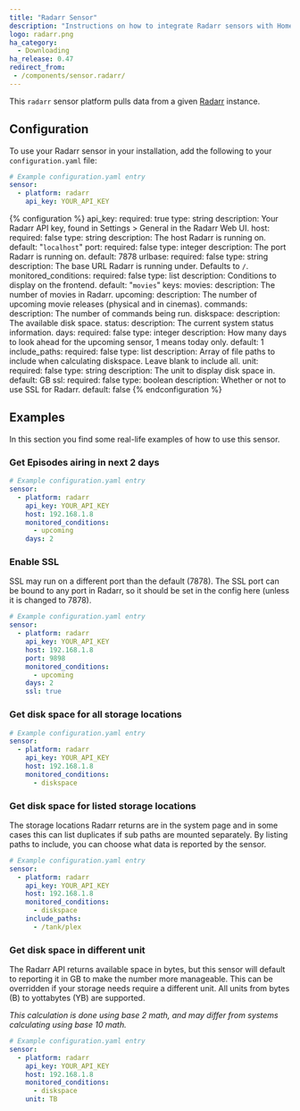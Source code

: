 ```yaml
---
title: "Radarr Sensor"
description: "Instructions on how to integrate Radarr sensors with Home Assistant"
logo: radarr.png
ha_category:
  - Downloading
ha_release: 0.47
redirect_from:
 - /components/sensor.radarr/
---
```


This `radarr` sensor platform pulls data from a given [Radarr](https://radarr.video/) instance.

## Configuration

To use your Radarr sensor in your installation, add the following to your `configuration.yaml` file:

```yaml
# Example configuration.yaml entry
sensor:
  - platform: radarr
    api_key: YOUR_API_KEY
```

{% configuration %}
api_key:
  required: true
  type: string
  description: Your Radarr API key, found in Settings > General in the Radarr Web UI.
host:
  required: false
  type: string
  description: The host Radarr is running on.
  default: "`localhost`"
port:
  required: false
  type: integer
  description: The port Radarr is running on.
  default: 7878
urlbase:
  required: false
  type: string
  description: The base URL Radarr is running under. Defaults to `/`.
monitored_conditions:
  required: false
  type: list
  description: Conditions to display on the frontend.
  default: "`movies`"
  keys:
    movies:
      description: The number of movies in Radarr.
    upcoming:
      description: The number of upcoming movie releases (physical and in cinemas).
    commands:
      description: The number of commands being run.
    diskspace:
      description: The available disk space.
    status:
      description: The current system status information.
days:
  required: false
  type: integer
  description: How many days to look ahead for the upcoming sensor, 1 means today only.
  default: 1
include_paths:
  required: false
  type: list
  description: Array of file paths to include when calculating diskspace. Leave blank to include all.
unit:
  required: false
  type: string
  description: The unit to display disk space in.
  default: GB
ssl:
  required: false
  type: boolean
  description: Whether or not to use SSL for Radarr.
  default: false
{% endconfiguration %}

## Examples

In this section you find some real-life examples of how to use this sensor.

### Get Episodes airing in next 2 days

```yaml
# Example configuration.yaml entry
sensor:
  - platform: radarr
    api_key: YOUR_API_KEY
    host: 192.168.1.8
    monitored_conditions:
      - upcoming
    days: 2
```

### Enable SSL

SSL may run on a different port than the default (7878). The SSL port can be bound to any port in Radarr, so it should be set in the config here (unless it is changed to 7878).

```yaml
# Example configuration.yaml entry
sensor:
  - platform: radarr
    api_key: YOUR_API_KEY
    host: 192.168.1.8
    port: 9898
    monitored_conditions:
      - upcoming
    days: 2
    ssl: true
```

### Get disk space for all storage locations

```yaml
# Example configuration.yaml entry
sensor:
  - platform: radarr
    api_key: YOUR_API_KEY
    host: 192.168.1.8
    monitored_conditions:
      - diskspace
```

### Get disk space for listed storage locations

The storage locations Radarr returns are in the system page and in some cases this can list duplicates if sub paths are mounted separately. By listing paths to include, you can choose what data is reported by the sensor.

```yaml
# Example configuration.yaml entry
sensor:
  - platform: radarr
    api_key: YOUR_API_KEY
    host: 192.168.1.8
    monitored_conditions:
      - diskspace
    include_paths:
      - /tank/plex
```

### Get disk space in different unit

The Radarr API returns available space in bytes, but this sensor will default to reporting it in GB to make the number more manageable. This can be overridden if your storage needs require a different unit. All units from bytes (B) to yottabytes (YB) are supported.

*This calculation is done using base 2 math, and may differ from systems calculating using base 10 math.*

```yaml
# Example configuration.yaml entry
sensor:
  - platform: radarr
    api_key: YOUR_API_KEY
    host: 192.168.1.8
    monitored_conditions:
      - diskspace
    unit: TB
```
